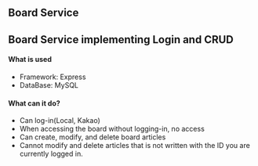 ## Board Service

Board Service implementing Login and CRUD
---

#### What is used
* Framework: Express
* DataBase: MySQL

#### What can it do?
* Can log-in(Local, Kakao)
* When accessing the board without logging-in, no access
* Can create, modify, and delete board articles
* Cannot modify and delete articles that is not written with the ID you are currently logged in.

